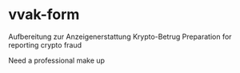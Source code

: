 # vvak-form
Aufbereitung zur Anzeigenerstattung Krypto-Betrug
Preparation for reporting crypto fraud

Need a professional make up
